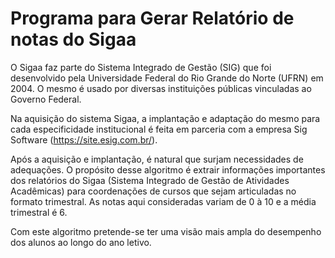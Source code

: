 # Programa para Gerar Relatório de notas do Sigaa

O Sigaa faz parte do Sistema Integrado de Gestão (SIG) que foi desenvolvido pela Universidade Federal do Rio Grande do Norte (UFRN) em 2004. O mesmo é usado por diversas instituições públicas vinculadas ao Governo Federal.

Na aquisição do sistema Sigaa, a implantação e adaptação do mesmo para cada especificidade institucional é feita em parceria com a empresa Sig Software (https://site.esig.com.br/).

Após a aquisição e implantação, é natural que surjam necessidades de adequações. O propósito desse algoritmo é extrair informações importantes dos relatórios do Sigaa (Sistema Integrado de Gestão de Atividades Acadêmicas) para coordenações de cursos que sejam articuladas no formato trimestral. As notas aqui consideradas variam de 0 à 10 e a média trimestral é 6.

Com este algoritmo pretende-se ter uma visão mais ampla do desempenho dos alunos ao longo do ano letivo.
